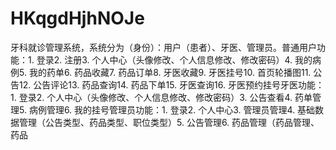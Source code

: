 # HKqgdHjhNOJe
牙科就诊管理系统，系统分为（身份）：用户（患者）、牙医、管理员。普通用户功能：1. 登录2. 注册3. 个人中心（头像修改、个人信息修改、修改密码）4. 我的病例5. 我的药单6. 药品收藏7. 药品订单8. 牙医收藏9. 牙医挂号10. 首页轮播图11. 公告12. 公告评论13. 药品查询14. 药品下单15. 牙医查询16. 牙医预约挂号牙医功能：1. 登录2. 个人中心（头像修改、个人信息修改、修改密码）3. 公告查看4. 药单管理5. 病例管理6. 我的挂号管理员功能：1. 登录2. 个人中心3. 管理员管理4. 基础数据管理（公告类型、药品类型、职位类型）5. 公告管理6. 药品管理（药品管理、药品

